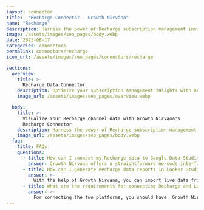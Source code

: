 ```yaml
---
layout: connector
title:  "Recharge Connector - Growth Nirvana"
name: "Recharge"
description: Harness the power of Recharge subscription management insights integrated into Looker Studio for strategic subscription decisions.
image: /assets/images/seo_pages/body.webp
date: 2023-08-17
categories: connectors
permalink: connectors/recharge
icon_url: /assets/images/seo_pages/connectors/recharge

sections:
  overview:
    title: >-
      Recharge Data Connector
    description: Optimize your subscription management insights with Recharge integration. Seamlessly merge subscription data from Recharge with Looker Studio's analytical capabilities, unlocking insights that drive subscription strategies, churn analysis, and operational excellence.
    image_url: /assets/images/seo_pages/overview.webp

  body:
    title: >-
      Visualize Your Recharge channel data with Growth Nirvana's
      Recharge Connector
    description: Harness the power of Recharge subscription management insights integrated into Looker Studio for strategic subscription decisions.
    image_url: /assets/images/seo_pages/body.webp
  faq:
    title: FAQs
    questions:
      - title: How can I connect my Recharge data to Google Data Studio/Looker Studio?
        answer: Growth Nirvana offers a straightforward no-code interface to connect to Recharge data sources.
      - title: How can I generate Recharge data reports in Looker Studio?
        answer: >-
          With the help of Growth Nirvana, you can import live data from Recharge into Looker Studio. These data can be viewed in charts, tables, and dashboards to generate branded reports that can be shared instantly.
      - title: What are the requirements for connecting Recharge and Looker Studio?
        answer: >-
          For connecting the two platforms, you should have: Growth Nirvana Account and Recharge Ads Account
---
```

